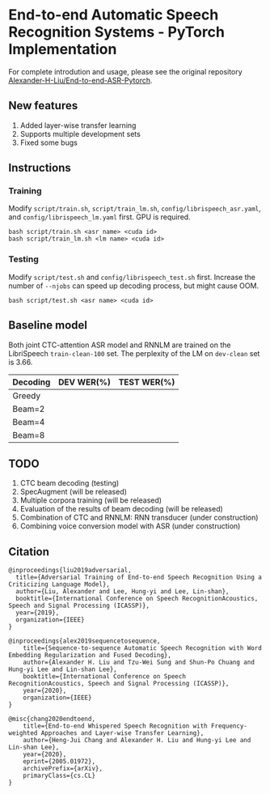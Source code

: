 # End-to-end Automatic Speech Recognition Systems - PyTorch Implementation
For complete introdution and usage, please see the original repository [Alexander-H-Liu/End-to-end-ASR-Pytorch](https://github.com/Alexander-H-Liu/End-to-end-ASR-Pytorch).
## New features
1. Added layer-wise transfer learning
2. Supports multiple development sets
3. Fixed some bugs

## Instructions
### Training
Modify `script/train.sh`, `script/train_lm.sh`, `config/librispeech_asr.yaml`, and `config/librispeech_lm.yaml` first. GPU is required.
```
bash script/train.sh <asr name> <cuda id>
bash script/train_lm.sh <lm name> <cuda id>
```
### Testing
Modify `script/test.sh` and `config/librispeech_test.sh` first. Increase the number of `--njobs` can speed up decoding process, but might cause OOM.
```
bash script/test.sh <asr name> <cuda id>
```

## Baseline model
Both joint CTC-attention ASR model and RNNLM are trained on the LibriSpeech `train-clean-100` set. The perplexity of the LM on `dev-clean` set is 3.66. 

| Decoding | DEV WER(%) | TEST WER(%) |
| -------- | ---------- | ----------- |
| Greedy   |            |             |
| Beam=2   |            |             |
| Beam=4   |            |             |
| Beam=8   |            |             |

## TODO
1. CTC beam decoding (testing)
2. SpecAugment (will be released)
3. Multiple corpora training (will be released)
4. Evaluation of the results of beam decoding (will be released)
5. Combination of CTC and RNNLM: RNN transducer (under construction)
6. Combining voice conversion model with ASR (under construction)

## Citation

```
@inproceedings{liu2019adversarial,
  title={Adversarial Training of End-to-end Speech Recognition Using a Criticizing Language Model},
  author={Liu, Alexander and Lee, Hung-yi and Lee, Lin-shan},
  booktitle={International Conference on Speech RecognitionAcoustics, Speech and Signal Processing (ICASSP)},
  year={2019},
  organization={IEEE}
}

@inproceedings{alex2019sequencetosequence,
    title={Sequence-to-sequence Automatic Speech Recognition with Word Embedding Regularization and Fused Decoding},
    author={Alexander H. Liu and Tzu-Wei Sung and Shun-Po Chuang and Hung-yi Lee and Lin-shan Lee},
    booktitle={International Conference on Speech RecognitionAcoustics, Speech and Signal Processing (ICASSP)},
    year={2020},
    organization={IEEE}
}

@misc{chang2020endtoend,
    title={End-to-end Whispered Speech Recognition with Frequency-weighted Approaches and Layer-wise Transfer Learning},
    author={Heng-Jui Chang and Alexander H. Liu and Hung-yi Lee and Lin-shan Lee},
    year={2020},
    eprint={2005.01972},
    archivePrefix={arXiv},
    primaryClass={cs.CL}
}
```
